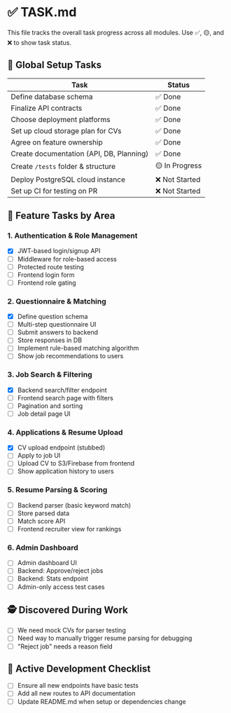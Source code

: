 # ✅ TASK.md

This file tracks the overall task progress across all modules.
Use ✅, 🟡, and ❌ to show task status.

## 🔹 Global Setup Tasks

| Task                                       | Status   |
|-------------------------------------------|----------|
| Define database schema                    | ✅ Done   |
| Finalize API contracts                    | ✅ Done   |
| Choose deployment platforms               | ✅ Done   |
| Set up cloud storage plan for CVs         | ✅ Done   |
| Agree on feature ownership                | ✅ Done   |
| Create documentation (API, DB, Planning)  | ✅ Done   |
| Create `/tests` folder & structure        | 🟡 In Progress |
| Deploy PostgreSQL cloud instance          | ❌ Not Started |
| Set up CI for testing on PR               | ❌ Not Started |

## 🔹 Feature Tasks by Area

### 1. Authentication & Role Management
- [x] JWT-based login/signup API
- [ ] Middleware for role-based access
- [ ] Protected route testing
- [ ] Frontend login form
- [ ] Frontend role gating

### 2. Questionnaire & Matching
- [x] Define question schema
- [ ] Multi-step questionnaire UI
- [ ] Submit answers to backend
- [ ] Store responses in DB
- [ ] Implement rule-based matching algorithm
- [ ] Show job recommendations to users

### 3. Job Search & Filtering
- [x] Backend search/filter endpoint
- [ ] Frontend search page with filters
- [ ] Pagination and sorting
- [ ] Job detail page UI

### 4. Applications & Resume Upload
- [x] CV upload endpoint (stubbed)
- [ ] Apply to job UI
- [ ] Upload CV to S3/Firebase from frontend
- [ ] Show application history to users

### 5. Resume Parsing & Scoring
- [ ] Backend parser (basic keyword match)
- [ ] Store parsed data
- [ ] Match score API
- [ ] Frontend recruiter view for rankings

### 6. Admin Dashboard
- [ ] Admin dashboard UI
- [ ] Backend: Approve/reject jobs
- [ ] Backend: Stats endpoint
- [ ] Admin-only access test cases

## 🕵️ Discovered During Work

- [ ] We need mock CVs for parser testing
- [ ] Need way to manually trigger resume parsing for debugging
- [ ] "Reject job" needs a reason field

## 🚧 Active Development Checklist

- [ ] Ensure all new endpoints have basic tests
- [ ] Add all new routes to API documentation
- [ ] Update README.md when setup or dependencies change 
